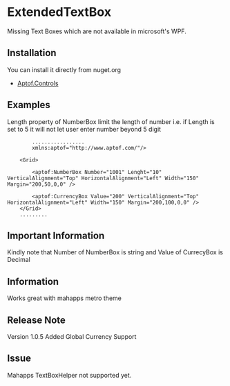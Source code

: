# ExtendedTextBox
Missing Text Boxes which are not available in microsoft's WPF.

## Installation
You can install it directly from nuget.org
* [Aptof.Controls](https://www.nuget.org/packages/Aptof.Controls/)

## Examples
Length property of NumberBox limit the length of number i.e. if Length is set to 5 it will not let user enter number beyond 5 digit
```xaml
        .................
        xmlns:aptof="http://www.aptof.com/"/>
        
    <Grid>
        
        <aptof:NumberBox Number="1001" Lenght="10" VerticalAlignment="Top" HorizontalAlignment="Left" Width="150" Margin="200,50,0,0" />
        
        <aptof:CurrencyBox Value="200" VerticalAlignment="Top" HorizontalAlignment="Left" Width="150" Margin="200,100,0,0" />
    </Grid>
    .........
```
## Important Information
Kindly note that Number of NumberBox is string and Value of CurrecyBox is Decimal

## Information
Works great with mahapps metro theme

## Release Note
Version 1.0.5
Added Global Currency Support

## Issue
Mahapps TextBoxHelper not supported yet.
